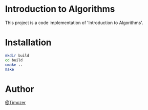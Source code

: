 
# Introduction to Algorithms

This project is a code implementation of 'Introduction to Algorithms'.


# Installation

```sh
mkdir build
cd build
cmake ..
make
```

# Author
[@Timozer](https://github.com/Timozer/)
